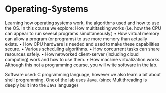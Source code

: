 # Operating-Systems
Learning how operating systems work, the algorithms used and how to use the OS. In this course we explore: 
How multitasking works (i.e. how the CPU can appear to run several programs simultaneously.) • How virtual memory can allow a program (or programs) to use more memory than actually exists. • How CPU hardware is needed and used to make these capabilities secure. • Various scheduling algorithms. • How concurrent tasks can share resources safely. • How networked client-server (including cloud computing) work and how to use them. • How machine virtualization works. Although this not a programming course, you will write software in the lab. 

Software used: C programming language, however we also learn a bit about shell programming. One of the lab uses Java. (since Multithreading is deeply built into the Java language)
